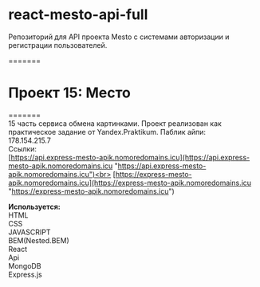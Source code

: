 # react-mesto-api-full
Репозиторий для API проекта Mesto с системами авторизации и регистрации пользователей.

=======

# Проект 15: Место

======= <br>
15 часть сервиса обмена картинками. Проект реализован как практическое задание от Yandex.Praktikum.
Паблик айпи: <br>
178.154.215.7 <br>
Ссылки: <br>
[https://api.express-mesto-apik.nomoredomains.icu](https://api.express-mesto-apik.nomoredomains.icu "https://api.express-mesto-apik.nomoredomains.icu")<br>
[https://express-mesto-apik.nomoredomains.icu](https://express-mesto-apik.nomoredomains.icu "https://express-mesto-apik.nomoredomains.icu")

**Используется:**<br>
HTML<br>
CSS<br>
JAVASCRIPT<br>
BEM(Nested.BEM)<br>
React<br>
Api<br>
MongoDB<br>
Express.js<br>

